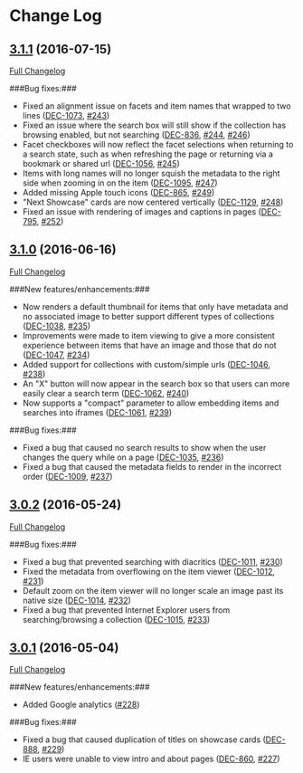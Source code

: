 # Change Log
## [3.1.1](https://github.com/ndlib/beehive/releases/tag/v3.1.1) (2016-07-15)
[Full Changelog](https://github.com/ndlib/beehive/compare/v3.1.0...v3.1.1)

###Bug fixes:###
  - Fixed an alignment issue on facets and item names that wrapped to two lines ([DEC-1073](https://jira.library.nd.edu/browse/DEC-1073), [#243](https://github.com/ndlib/beehive/pull/243))
  - Fixed an issue where the search box will still show if the collection has browsing enabled, but not searching ([DEC-836](https://jira.library.nd.edu/browse/DEC-836), [#244](https://github.com/ndlib/beehive/pull/244), [#246](https://github.com/ndlib/beehive/pull/246))
  - Facet checkboxes will now reflect the facet selections when returning to a search state, such as when refreshing the page or returning via a bookmark or shared url ([DEC-1056](https://jira.library.nd.edu/browse/DEC-1056), [#245](https://github.com/ndlib/beehive/pull/245))
  - Items with long names will no longer squish the metadata to the right side when zooming in on the item ([DEC-1095](https://jira.library.nd.edu/browse/DEC-1095), [#247](https://github.com/ndlib/beehive/pull/247))
  - Added missing Apple touch icons ([DEC-865](https://jira.library.nd.edu/browse/DEC-865), [#249](https://github.com/ndlib/beehive/pull/249))
  - "Next Showcase" cards are now centered vertically ([DEC-1129](https://jira.library.nd.edu/browse/DEC-1129), [#248](https://github.com/ndlib/beehive/pull/248))
  - Fixed an issue with rendering of images and captions in pages ([DEC-795](https://jira.library.nd.edu/browse/DEC-795), [#252](https://github.com/ndlib/beehive/pull/252))
  
## [3.1.0](https://github.com/ndlib/beehive/releases/tag/v3.1.0) (2016-06-16)
[Full Changelog](https://github.com/ndlib/beehive/compare/v3.0.2...v3.1.0)

###New features/enhancements:###
  - Now renders a default thumbnail for items that only have metadata and no associated image to better support different types of collections ([DEC-1038](https://jira.library.nd.edu/browse/DEC-1038), [#235](https://github.com/ndlib/beehive/pull/235))
  - Improvements were made to item viewing to give a more consistent experience between items that have an image and those that do not  ([DEC-1047](https://jira.library.nd.edu/browse/DEC-1047), [#234](https://github.com/ndlib/beehive/pull/234))
  - Added support for collections with custom/simple urls ([DEC-1046](https://jira.library.nd.edu/browse/DEC-1046), [#238](https://github.com/ndlib/beehive/pull/238))
  - An "X" button will now appear in the search box so that users can more easily clear a search term ([DEC-1062](https://jira.library.nd.edu/browse/DEC-1062), [#240](https://github.com/ndlib/beehive/pull/240))
  - Now supports a "compact" parameter to allow embedding items and searches into iframes ([DEC-1061](https://jira.library.nd.edu/browse/DEC-1061), [#239](https://github.com/ndlib/beehive/pull/239))

###Bug fixes:###
  - Fixed a bug that caused no search results to show when the user changes the query while on a page ([DEC-1035](https://jira.library.nd.edu/browse/DEC-1035), [#236](https://github.com/ndlib/beehive/pull/236))
  - Fixed a bug that caused the metadata fields to render in the incorrect order ([DEC-1009](https://jira.library.nd.edu/browse/DEC-1009), [#237](https://github.com/ndlib/beehive/pull/237))


## [3.0.2](https://github.com/ndlib/beehive/releases/tag/v3.0.2) (2016-05-24)
[Full Changelog](https://github.com/ndlib/beehive/compare/v3.0.1...v3.0.2)

###Bug fixes:###
  - Fixed a bug that prevented searching with diacritics ([DEC-1011](https://jira.library.nd.edu/browse/DEC-1011), [#230](https://github.com/ndlib/beehive/pull/230))
  - Fixed the metadata from overflowing on the item viewer ([DEC-1012](https://jira.library.nd.edu/browse/DEC-1012), [#231](https://github.com/ndlib/beehive/pull/231))
  - Default zoom on the item viewer will no longer scale an image past its native size ([DEC-1014](https://jira.library.nd.edu/browse/DEC-1014), [#232](https://github.com/ndlib/beehive/pull/232))
  - Fixed a bug that prevented Internet Explorer users from searching/browsing a collection ([DEC-1015](https://jira.library.nd.edu/browse/DEC-1015), [#233](https://github.com/ndlib/beehive/pull/233))

## [3.0.1](https://github.com/ndlib/beehive/releases/tag/v3.0.1) (2016-05-04)
[Full Changelog](https://github.com/ndlib/beehive/compare/v3.0.0...v3.0.1)

###New features/enhancements:###
  - Added Google analytics ([#228](https://github.com/ndlib/beehive/pull/228))

###Bug fixes:###
  - Fixed a bug that caused duplication of titles on showcase cards ([DEC-888](https://jira.library.nd.edu/browse/DEC-888), [#229](https://github.com/ndlib/beehive/pull/229))
  - IE users were unable to view intro and about pages ([DEC-860](https://jira.library.nd.edu/browse/DEC-860), [#227](https://github.com/ndlib/beehive/pull/227))
